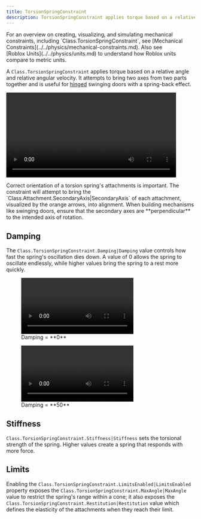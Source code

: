 ```yaml
---
title: TorsionSpringConstraint
description: TorsionSpringConstraint applies torque based on a relative angle and relative angular velocity, in an attempt to bring two axes from two parts together.
---
```


<Alert severity="info">
For an overview on creating, visualizing, and simulating mechanical constraints, including `Class.TorsionSpringConstraint`, see [Mechanical Constraints](../../physics/mechanical-constraints.md). Also see [Roblox&nbsp;Units](../../physics/units.md) to understand how Roblox units compare to metric units.
</Alert>

A `Class.TorsionSpringConstraint` applies torque based on a relative angle and relative angular velocity. It attempts to bring two axes from two parts together and is useful for [hinged](../../physics/constraints/hinge.md) swinging doors with a spring-back effect.

<video controls src="../../assets/physics/constraints/TorsionSpring-Demo.mp4" width="90%" alt="Demo video of TorsionSpringConstraint"></video>

<Alert severity="info">
Correct orientation of a torsion spring's attachments is important. The constraint will attempt to bring the `Class.Attachment.SecondaryAxis|SecondaryAxis` of each attachment, visualized by the orange arrows, into alignment. When building mechanisms like swinging doors, ensure that the secondary axes are **perpendicular** to the intended axis of rotation.
</Alert>

## Damping

The `Class.TorsionSpringConstraint.Damping|Damping` value controls how fast the spring's oscillation dies down. A value of 0 allows the spring to oscillate endlessly, while higher values bring the spring to a rest more quickly.

<GridContainer numColumns="2">
  <figure>
    <video controls src="../../assets/physics/constraints/TorsionSpring-Damping-0.mp4" alt="Video showing Damping set to 0"></video>
    <figcaption>Damping = **0**</figcaption>
  </figure>
  <figure>
    <video controls src="../../assets/physics/constraints/TorsionSpring-Damping-50.mp4" alt="Video showing Damping set to 50"></video>
    <figcaption>Damping = **50**</figcaption>
  </figure>
</GridContainer>

## Stiffness

`Class.TorsionSpringConstraint.Stiffness|Stiffness` sets the torsional strength of the spring. Higher values create a spring that responds with more force.

## Limits

Enabling the `Class.TorsionSpringConstraint.LimitsEnabled|LimitsEnabled` property exposes the `Class.TorsionSpringConstraint.MaxAngle|MaxAngle` value to restrict the spring's range within a cone; it also exposes the `Class.TorsionSpringConstraint.Restitution|Restitution` value which defines the elasticity of the attachments when they reach their limit.
